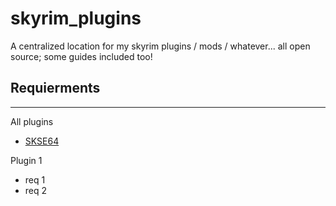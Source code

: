 # skyrim_plugins

A centralized location for my skyrim plugins / mods / whatever... all open source; some guides included too!

## Requierments

---

All plugins

-   [SKSE64](https://skse.silverlock.org/)

Plugin 1

-   req 1
-   req 2
